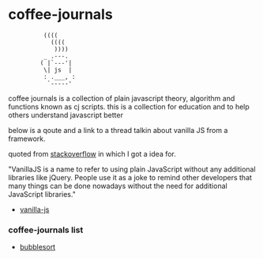 # coffee-journals	

```
          ((((
            ((((
             ))))
          _ .---.
         ( |`---'|
          \| js  |
          : .___, :
           `-----'
```

coffee journals is a collection of plain javascript theory, algorithm and functions known as cj scripts.
this is a collection for education and to help others understand javascript better

below is a qoute and a link to a thread talkin about vanilla JS from a framework.

quoted from [stackoverflow](http://stackoverflow.com/questions/20435653/what-is-vanillajs) in which I got a idea for.

"VanillaJS is a name to refer to using plain JavaScript without any additional libraries like jQuery. People use it as a joke to remind other developers that many things can be done nowadays without the need for additional JavaScript libraries."

- [vanilla-js](http://vanilla-js.com)


### coffee-journals list
- [bubblesort](https://github.com/ezwebcraft/coffee-journals/tree/master/bubblesort) 
